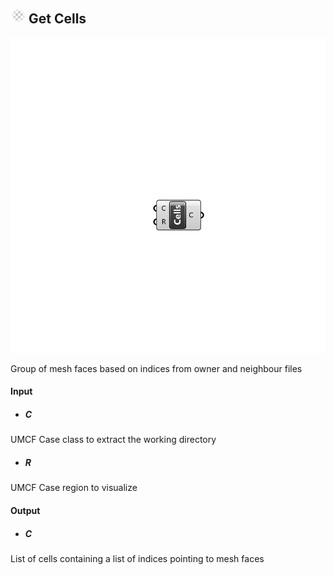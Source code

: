 ## ![](../../images/icons/Get_Cells.png) Get Cells

![](../../images/components/Get_Cells.png)

Group of mesh faces based on indices from owner and neighbour files

#### Input
* ##### C 
UMCF Case class to extract the working directory
* ##### R 
UMCF Case region to visualize

#### Output
* ##### C
List of cells containing a list of indices pointing to mesh faces